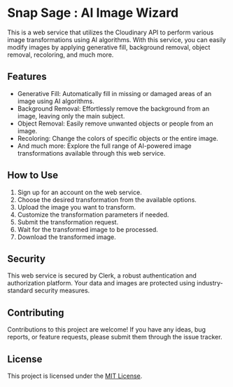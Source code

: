 # Snap Sage : AI Image Wizard

This is a web service that utilizes the Cloudinary API to perform various image transformations using AI algorithms. With this service, you can easily modify images by applying generative fill, background removal, object removal, recoloring, and much more.

## Features

- Generative Fill: Automatically fill in missing or damaged areas of an image using AI algorithms.
- Background Removal: Effortlessly remove the background from an image, leaving only the main subject.
- Object Removal: Easily remove unwanted objects or people from an image.
- Recoloring: Change the colors of specific objects or the entire image.
- And much more: Explore the full range of AI-powered image transformations available through this web service.

## How to Use

1. Sign up for an account on the web service.
2. Choose the desired transformation from the available options.
3. Upload the image you want to transform.
4. Customize the transformation parameters if needed.
5. Submit the transformation request.
6. Wait for the transformed image to be processed.
7. Download the transformed image.

## Security

This web service is secured by Clerk, a robust authentication and authorization platform. Your data and images are protected using industry-standard security measures.

## Contributing

Contributions to this project are welcome! If you have any ideas, bug reports, or feature requests, please submit them through the issue tracker.

## License

This project is licensed under the [MIT License](link-to-license).
